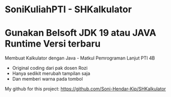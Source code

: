 # SoniKuliahPTI - SHKalkulator
# 
# Gunakan Belsoft JDK 19 atau JAVA Runtime Versi terbaru

 Membuat Kalkulator dengan Java - Matkul Pemrograman Lanjut PTI 4B

- Original coding dari pak dosen Rozi
- Hanya sedikit merubah tampilan saja
- Dan memberi warna pada tombol

 My github for this project: 
 https://github.com/Soni-Hendar-Kip/SHKalkulator
